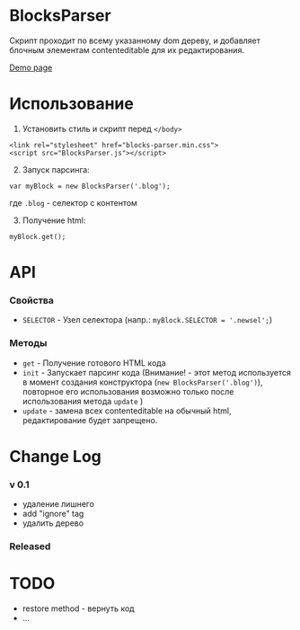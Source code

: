# BlocksParser
Скрипт проходит по всему указанному dom дереву, и добавляет блочным элементам contenteditable для их редактирования.

[Demo page](http://demo.io/)

# Использование
1. Установить стиль и скрипт перед `</body>`
```
<link rel="stylesheet" href="blocks-parser.min.css">
<script src="BlocksParser.js"></script>
```
2. Запуск парсинга:
```
var myBlock = new BlocksParser('.blog');
```
где `.blog` - селектор с контентом

3. Получение html:
```
myBlock.get();
```

# API
### Свойства
* `SELECTOR` - Узел селектора (напр.: `myBlock.SELECTOR = '.newsel';`)
### Методы
* `get` - Получение готового HTML кода
* `init` - Запускает парсинг кода (Внимание! - этот метод используется в момент создания конструктора (`new BlocksParser('.blog')`), повторное его использования возможно только после использования метода `update` )
* `update` - замена всех contenteditable на обычный html, редактирование будет запрещено.

# Change Log
### v 0.1
* удаление лишнего
* add "ignore" tag
* удалить дерево

### Released

# TODO
* restore method - вернуть код
* ...
